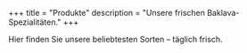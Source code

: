 +++
title = "Produkte"
description = "Unsere frischen Baklava-Spezialitäten."
+++

Hier finden Sie unsere beliebtesten Sorten – täglich frisch.
